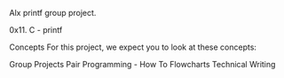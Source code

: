 Alx printf group project.

0x11. C - printf

Concepts
For this project, we expect you to look at these concepts:

Group Projects
Pair Programming - How To
Flowcharts
Technical Writing
